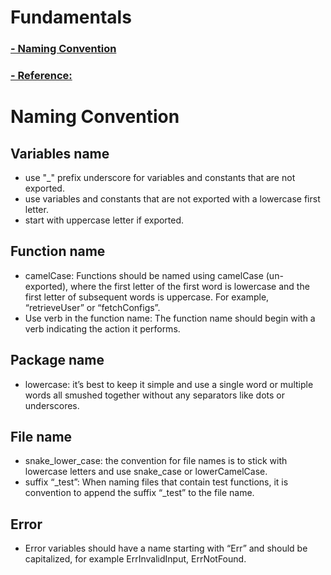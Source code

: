 # Fundamentals

### [- Naming Convention](#naming-convention-1)
### [- Reference: ](https://medium.com/@func25/naming-convention-in-go-master-the-art-2beb45fba15b)

# Naming Convention
## Variables name
- use "_" prefix underscore for variables and constants that are not exported.
- use variables and constants that are not exported with a lowercase first letter.
- start with uppercase letter if exported.

## Function name
- camelCase: Functions should be named using camelCase (un-exported), where the first letter of the first word is lowercase and the first letter of subsequent words is uppercase. For example, “retrieveUser” or “fetchConfigs”.
- Use verb in the function name: The function name should begin with a verb indicating the action it performs.

## Package name
- lowercase: it’s best to keep it simple and use a single word or multiple words all smushed together without any separators like dots or underscores. 

## File name
- snake_lower_case: the convention for file names is to stick with lowercase letters and use snake_case or lowerCamelCase. 
- suffix “_test”: When naming files that contain test functions, it is convention to append the suffix “_test” to the file name.

## Error 
- Error variables should have a name starting with “Err” and should be capitalized, for example ErrInvalidInput, ErrNotFound.

